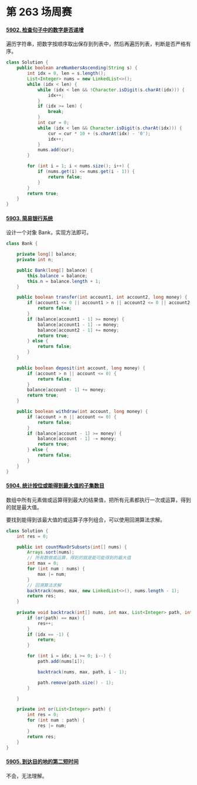 # 第 263 场周赛

#### [5902. 检查句子中的数字是否递增](https://leetcode-cn.com/problems/check-if-numbers-are-ascending-in-a-sentence/)

遍历字符串，把数字按顺序取出保存到列表中，然后再遍历列表，判断是否严格有序。

```java
class Solution {
    public boolean areNumbersAscending(String s) {
        int idx = 0, len = s.length();
        List<Integer> nums = new LinkedList<>();
        while (idx < len) {
            while (idx < len && !Character.isDigit(s.charAt(idx))) {
                idx++;
            }
            if (idx >= len) {
                break;
            }
            int cur = 0;
            while (idx < len && Character.isDigit(s.charAt(idx))) {
                cur = cur * 10 + (s.charAt(idx) - '0');
                idx++;
            }
            nums.add(cur);
        }

        for (int i = 1; i < nums.size(); i++) {
            if (nums.get(i) <= nums.get(i - 1)) {
                return false;
            }
        }
        return true;
    }
}
```

#### [5903. 简易银行系统](https://leetcode-cn.com/problems/simple-bank-system/)

设计一个对象 Bank，实现方法即可。

```java
class Bank {

    private long[] balance;
    private int n;

    public Bank(long[] balance) {
        this.balance = balance;
        this.n = balance.length + 1;
    }

    public boolean transfer(int account1, int account2, long money) {
        if (account1 <= 0 || account1 > n || account2 <= 0 || account2 > n) {
            return false;
        }
        if (balance[account1 - 1] >= money) {
            balance[account1 - 1] -= money;
            balance[account2 - 1] += money;
            return true;
        } else {
            return false;
        }
    }

    public boolean deposit(int account, long money) {
        if (account > n || account <= 0) {
            return false;
        }
        balance[account - 1] += money;
        return true;
    }

    public boolean withdraw(int account, long money) {
        if (account > n || account <= 0) {
            return false;
        }
        if (balance[account - 1] >= money) {
            balance[account - 1] -= money;
            return true;
        } else {
            return false;
        }
    }
}
```

#### [5904. 统计按位或能得到最大值的子集数目](https://leetcode-cn.com/problems/count-number-of-maximum-bitwise-or-subsets/)

数组中所有元素做或运算得到最大的结果值，把所有元素都执行一次或运算，得到的就是最大值。

要找到能得到该最大值的或运算子序列组合，可以使用回溯算法求解。

```java
class Solution {
    int res = 0;

    public int countMaxOrSubsets(int[] nums) {
        Arrays.sort(nums);
        // 所有数做或运算，得到的就是能可能得到的最大值
        int max = 0;
        for (int num : nums) {
            max |= num;
        }
        // 回溯算法求解
        backtrack(nums, max, new LinkedList<>(), nums.length - 1);
        return res;
    }
	
    private void backtrack(int[] nums, int max, List<Integer> path, int idx) {
        if (or(path) == max) {
            res++;
        }
        if (idx == -1) {
            return;
        }

        for (int i = idx; i >= 0; i--) {
            path.add(nums[i]);

            backtrack(nums, max, path, i - 1);

            path.remove(path.size() - 1);
        }

    }

    private int or(List<Integer> path) {
        int res = 0;
        for (int num : path) {
            res |= num;
        }
        return res;
    }
}
```

#### [5905. 到达目的地的第二短时间](https://leetcode-cn.com/problems/second-minimum-time-to-reach-destination/)

不会，无法理解。